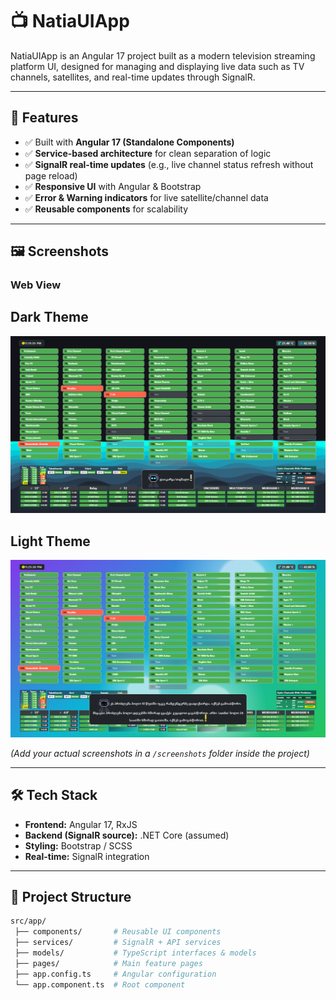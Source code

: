 # 📺 NatiaUIApp

NatiaUIApp is an Angular 17 project built as a modern television streaming platform UI, designed for managing and displaying live data such as TV channels, satellites, and real-time updates through SignalR.

---

## 🚀 Features
- ✅ Built with **Angular 17 (Standalone Components)**
- ✅ **Service-based architecture** for clean separation of logic
- ✅ **SignalR real-time updates** (e.g., live channel status refresh without page reload)
- ✅ **Responsive UI** with Angular & Bootstrap
- ✅ **Error & Warning indicators** for live satellite/channel data
- ✅ **Reusable components** for scalability

---

## 🖼️ Screenshots

### Web View

## Dark Theme
![Screenshot](/src/screenshots/Screenshot1.png)

## Light Theme
![Screenshot](/src/screenshots/Screenshot2.png)

*(Add your actual screenshots in a `/screenshots` folder inside the project)*

---

## 🛠️ Tech Stack
- **Frontend:** Angular 17, RxJS
- **Backend (SignalR source):** .NET Core (assumed)
- **Styling:** Bootstrap / SCSS
- **Real-time:** SignalR integration

---

## 📂 Project Structure
```bash
src/app/
 ├── components/       # Reusable UI components
 ├── services/         # SignalR + API services
 ├── models/           # TypeScript interfaces & models
 ├── pages/            # Main feature pages
 ├── app.config.ts     # Angular configuration
 └── app.component.ts  # Root component
